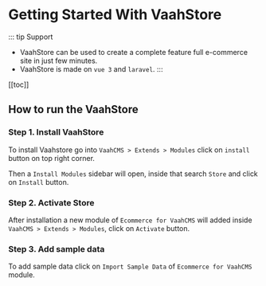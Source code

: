 # Getting Started With VaahStore

::: tip Support
- VaahStore can be used to create a complete feature full e-commerce site in just few minutes.
- VaahStore is made on `vue 3` and `laravel`.
  :::

[[toc]]

## How to run the VaahStore

### Step 1. Install VaahStore

To install Vaahstore go into `VaahCMS > Extends > Modules` click on `install` button on top right corner.

Then a `Install Modules` sidebar will open, inside that search `Store` and click on `Install` button.

### Step 2. Activate Store

After installation a new module of `Ecommerce for VaahCMS` will added inside `VaahCMS > Extends > Modules`, click on `Activate` button.

### Step 3. Add sample data

To add sample data click on `Import Sample Data` of `Ecommerce for VaahCMS` module.

